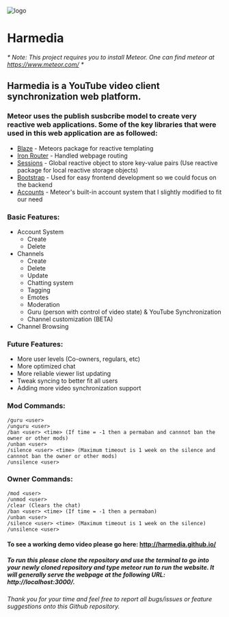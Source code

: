 ![logo](http://i.imgur.com/WJOOzsF.png)
# Harmedia
_* Note: This project requires you to install Meteor.  One can find meteor at https://www.meteor.com/ *_
## Harmedia is a YouTube video client synchronization web platform.
### Meteor uses the publish susbcribe model to create very reactive web applications.  Some of the key libraries that were used in this web application are as followed:
* [Blaze](http://guide.meteor.com/blaze.html) - Meteors package for reactive templating
* [Iron Router](https://github.com/iron-meteor/iron-router) - Handled webpage routing
* [Sessions](https://docs.meteor.com/api/session.html) - Global reactive object to store key-value pairs (Use reactive package for local reactive storage objects)
* [Bootstrap](http://getbootstrap.com/) - Used for easy frontend development so we could focus on the backend
* [Accounts](https://docs.meteor.com/api/accounts.html) - Meteor's built-in account system that I slightly modified to fit our need

### Basic Features:
- Account System
  - Create
  - Delete
- Channels
  - Create
  - Delete
  - Update
  - Chatting system
  - Tagging
  - Emotes
  - Moderation
  - Guru (person with control of video state) & YouTube Synchronization
  - Channel customization (BETA)
- Channel Browsing 

### Future Features:
- More user levels (Co-owners, regulars, etc)
- More optimized chat
- More reliable viewer list updating
- Tweak syncing to better fit all users
- Adding more video synchronization support

### Mod Commands:
    /guru <user> 
    /unguru <user>
    /ban <user> <time> (If time = -1 then a permaban and cannnot ban the owner or other mods)
    /unban <user>
    /silence <user> <time> (Maximum timeout is 1 week on the silence and cannnot ban the owner or other mods)
    /unsilence <user>
    
### Owner Commands:
    /mod <user>
    /unmod <user>
    /clear (Clears the chat)
    /ban <user> <time> (If time = -1 then a permaban)
    /unban <user>
    /silence <user> <time> (Maximum timeout is 1 week on the silence)
    /unsilence <user>

#### To see a working demo video please go here: http://harmedia.github.io/

##### To run this please clone the repository and use the terminal to go into your newly cloned repository and type **_meteor run_** to run the website.  It will generally serve the webpage at the following URL: http://localhost:3000/.
###### Thank you for your time and feel free to report all bugs/issues or feature suggestions onto this Github repository.